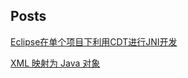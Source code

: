 ## Posts

[Eclipse在单个项目下利用CDT进行JNI开发](./01_Eclipse_CDT_JNI.md)

[XML 映射为 Java 对象](./02_XML_Java_Object_Mapping.md)